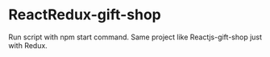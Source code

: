 # ReactRedux-gift-shop

Run script with npm start command.
Same project like Reactjs-gift-shop just with Redux.
